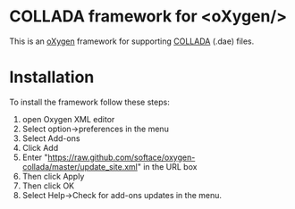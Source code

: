 COLLADA framework for &lt;oXygen/&gt;
=====================================

This is an [oXygen](http://www.oxygenxml.com/) framework for supporting
[COLLADA](http://collada.org/) (.dae) files.

Installation
============

To install the framework follow these steps:

  1. open Oxygen XML editor
  1. Select option->preferences in the menu
  1. Select Add-ons
  1. Click Add
  1. Enter "https://raw.github.com/softace/oxygen-collada/master/update_site.xml" in the URL box
  1. Then click Apply
  1. Then click OK
  1. Select Help->Check for add-ons updates in the menu.
